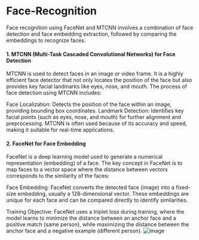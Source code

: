 # Face-Recognition

Face recognition using FaceNet and MTCNN involves a combination of face detection and face embedding extraction, followed by comparing the embeddings to recognize faces. 

#### 1. MTCNN (Multi-Task Cascaded Convolutional Networks) for Face Detection
MTCNN is used to detect faces in an image or video frame. It is a highly efficient face detector that not only locates the position of the face but also provides key facial landmarks like eyes, nose, and mouth. The process of face detection using MTCNN includes:

Face Localization: Detects the position of the face within an image, providing bounding box coordinates.
Landmark Detection: Identifies key facial points (such as eyes, nose, and mouth) for further alignment and preprocessing.
MTCNN is often used because of its accuracy and speed, making it suitable for real-time applications.

#### 2. FaceNet for Face Embedding
FaceNet is a deep learning model used to generate a numerical representation (embedding) of a face. The key concept in FaceNet is to map faces to a vector space where the distance between vectors corresponds to the similarity of the faces:

Face Embedding: FaceNet converts the detected face (image) into a fixed-size embedding, usually a 128-dimensional vector. These embeddings are unique for each face and can be compared directly to identify similarities.

Training Objective: FaceNet uses a triplet loss during training, where the model learns to minimize the distance between an anchor face and a positive match (same person), while maximizing the distance between the anchor face and a negative example (different person).
 ![image](https://github.com/user-attachments/assets/7d0e47e1-328c-4700-8fae-b39d38a1c45d)

